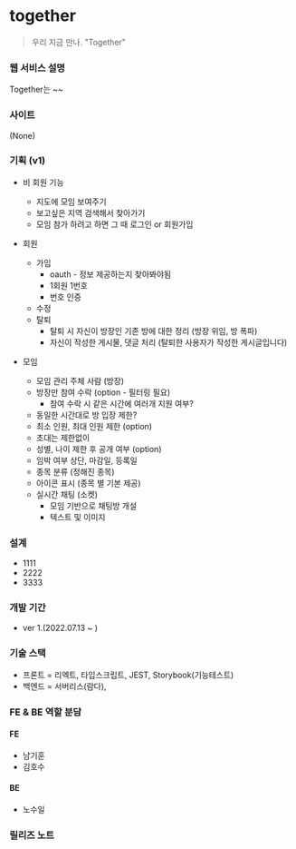 # together
> 우리 지금 만나. "Together"

### 웹 서비스 설명
Together는 ~~

### 사이트
(None)

### 기획 (v1)

- 비 회원 기능
    - 지도에 모임 보여주기
    - 보고싶은 지역 검색해서 찾아가기
    - 모임 참가 하려고 하면 그 때 로그인 or 회원가입

- 회원
    - 가입
        - oauth - 정보 제공하는지 찾아봐야됨
        - 1회원 1번호
        - 번호 인증
    - 수정
    - 탈퇴
        - 탈퇴 시 자신이 방장인 기존 방에 대한 정리 (방장 위임, 방 폭파)
        - 자신이 작성한 게시물, 댓글 처리 (탈퇴한 사용자가 작성한 게시글입니다)

- 모임
    - 모임 관리 주체 사람 (방장)
    - 방장만 참여 수락 (option - 필터링 필요)
        - 참여 수락 시 같은 시간에 여러개 지원 여부?
    - 동일한 시간대로 방 입장 제한?
    - 최소 인원, 최대 인원 제한 (option)
    - 초대는 제한없이
    - 성별, 나이 제한 후 공개 여부 (option)
    - 임박 여부 상단, 마감일, 등록일
    - 종목 분류 (정해진 종목)
    - 아이콘 표시 (종목 별 기본 제공)
    - 실시간 채팅 (소켓)
        - 모임 기반으로 채팅방 개설
        - 텍스트 및 이미지

### 설계
+ 1111
+ 2222
+ 3333

### 개발 기간
+ ver 1.(2022.07.13 ~ )

### 기술 스택
+ 프론트 = 리엑트, 타입스크립트, JEST, Storybook(기능테스트)
+ 백엔드 = 서버리스(람다),

### FE & BE 역할 분담

#### FE
+ 남기훈
+ 김호수
#### BE
+ 노수일

### 릴리즈 노트

